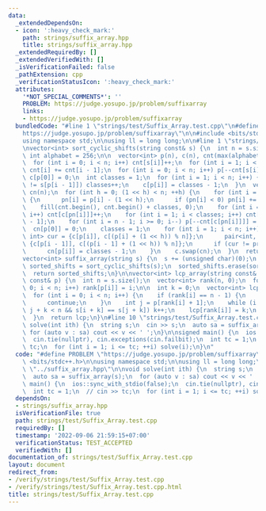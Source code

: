 ```yaml
---
data:
  _extendedDependsOn:
  - icon: ':heavy_check_mark:'
    path: strings/suffix_array.hpp
    title: strings/suffix_array.hpp
  _extendedRequiredBy: []
  _extendedVerifiedWith: []
  _isVerificationFailed: false
  _pathExtension: cpp
  _verificationStatusIcon: ':heavy_check_mark:'
  attributes:
    '*NOT_SPECIAL_COMMENTS*': ''
    PROBLEM: https://judge.yosupo.jp/problem/suffixarray
    links:
    - https://judge.yosupo.jp/problem/suffixarray
  bundledCode: "#line 1 \"strings/test/Suffix_Array.test.cpp\"\n#define PROBLEM \"\
    https://judge.yosupo.jp/problem/suffixarray\"\n\n#include <bits/stdc++.h>\n\n\
    using namespace std;\n\nusing ll = long long;\n\n#line 1 \"strings/suffix_array.hpp\"\
    \nvector<int> sort_cyclic_shifts(string const& s) {\n  int n = s.size();\n  const\
    \ int alphabet = 256;\n\n  vector<int> p(n), c(n), cnt(max(alphabet, n), 0);\n\
    \  for (int i = 0; i < n; i++) cnt[s[i]]++;\n  for (int i = 1; i < alphabet; i++)\
    \ cnt[i] += cnt[i - 1];\n  for (int i = 0; i < n; i++) p[--cnt[s[i]]] = i;\n \
    \ c[p[0]] = 0;\n  int classes = 1;\n  for (int i = 1; i < n; i++) {\n    if (s[p[i]]\
    \ != s[p[i - 1]]) classes++;\n    c[p[i]] = classes - 1;\n  }\n  vector<int> pn(n),\
    \ cn(n);\n  for (int h = 0; (1 << h) < n; ++h) {\n    for (int i = 0; i < n; i++)\
    \ {\n      pn[i] = p[i] - (1 << h);\n      if (pn[i] < 0) pn[i] += n;\n    }\n\
    \    fill(cnt.begin(), cnt.begin() + classes, 0);\n    for (int i = 0; i < n;\
    \ i++) cnt[c[pn[i]]]++;\n    for (int i = 1; i < classes; i++) cnt[i] += cnt[i\
    \ - 1];\n    for (int i = n - 1; i >= 0; i--) p[--cnt[c[pn[i]]]] = pn[i];\n  \
    \  cn[p[0]] = 0;\n    classes = 1;\n    for (int i = 1; i < n; i++) {\n      pair<int,\
    \ int> cur = {c[p[i]], c[(p[i] + (1 << h)) % n]};\n      pair<int, int> prev =\
    \ {c[p[i - 1]], c[(p[i - 1] + (1 << h)) % n]};\n      if (cur != prev) ++classes;\n\
    \      cn[p[i]] = classes - 1;\n    }\n    c.swap(cn);\n  }\n  return p;\n}\n\n\
    vector<int> suffix_array(string s) {\n  s += (unsigned char)(0);\n  vector<int>\
    \ sorted_shifts = sort_cyclic_shifts(s);\n  sorted_shifts.erase(sorted_shifts.begin());\n\
    \  return sorted_shifts;\n}\n\nvector<int> lcp_array(string const& s, vector<int>\
    \ const& p) {\n  int n = s.size();\n  vector<int> rank(n, 0);\n  for (int i =\
    \ 0; i < n; i++) rank[p[i]] = i;\n\n  int k = 0;\n  vector<int> lcp(n - 1, 0);\n\
    \  for (int i = 0; i < n; i++) {\n    if (rank[i] == n - 1) {\n      k = 0;\n\
    \      continue;\n    }\n    int j = p[rank[i] + 1];\n    while (i + k < n &&\
    \ j + k < n && s[i + k] == s[j + k]) k++;\n    lcp[rank[i]] = k;\n    if (k) k--;\n\
    \  }\n  return lcp;\n}\n#line 10 \"strings/test/Suffix_Array.test.cpp\"\n\nvoid\
    \ solve(int ith) {\n  string s;\n  cin >> s;\n  auto sa = suffix_array(s);\n \
    \ for (auto v : sa) cout << v << ' ';\n}\n\nsigned main() {\n  ios::sync_with_stdio(false);\n\
    \  cin.tie(nullptr), cin.exceptions(cin.failbit);\n  int tc = 1;\n  // cin >>\
    \ tc;\n  for (int i = 1; i <= tc; ++i) solve(i);\n}\n"
  code: "#define PROBLEM \"https://judge.yosupo.jp/problem/suffixarray\"\n\n#include\
    \ <bits/stdc++.h>\n\nusing namespace std;\n\nusing ll = long long;\n\n#include\
    \ \"../suffix_array.hpp\"\n\nvoid solve(int ith) {\n  string s;\n  cin >> s;\n\
    \  auto sa = suffix_array(s);\n  for (auto v : sa) cout << v << ' ';\n}\n\nsigned\
    \ main() {\n  ios::sync_with_stdio(false);\n  cin.tie(nullptr), cin.exceptions(cin.failbit);\n\
    \  int tc = 1;\n  // cin >> tc;\n  for (int i = 1; i <= tc; ++i) solve(i);\n}"
  dependsOn:
  - strings/suffix_array.hpp
  isVerificationFile: true
  path: strings/test/Suffix_Array.test.cpp
  requiredBy: []
  timestamp: '2022-09-06 21:59:15+07:00'
  verificationStatus: TEST_ACCEPTED
  verifiedWith: []
documentation_of: strings/test/Suffix_Array.test.cpp
layout: document
redirect_from:
- /verify/strings/test/Suffix_Array.test.cpp
- /verify/strings/test/Suffix_Array.test.cpp.html
title: strings/test/Suffix_Array.test.cpp
---
```

